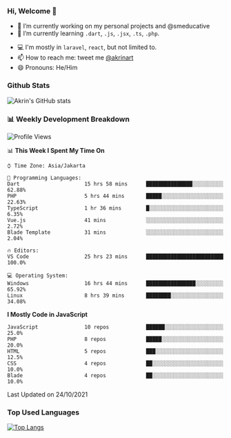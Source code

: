 ### Hi, Welcome 👋

<!--
**akrindev/akrindev** is a ✨ _special_ ✨ repository because its `README.md` (this file) appears on your GitHub profile.

Here are some ideas to get you started:
-->


- 🔭 I’m currently working on my personal projects and @smeducative
- 🌱 I’m currently learning `.dart`, `.js`, `.jsx`, `.ts`, `.php`.
<!-- - 👯 I’m looking to collaborate on -->
<!-- - 🤔 I’m looking for help with ... -->
- 💻 I'm mostly in `laravel`, `react`, but not limited to.
- 📫 How to reach me: tweet me [@akrinart](https://twitter.com/Akrinart)
- 😄 Pronouns: He/Him


### Github Stats
![Akrin's GitHub stats](https://github-readme-stats.vercel.app/api?username=akrindev&show_icons=true&theme=react&count_private=true)

### 📊 Weekly Development Breakdown

<!--START_SECTION:waka-->
![Profile Views](http://img.shields.io/badge/Profile%20Views-48-blue)

📊 **This Week I Spent My Time On** 

```text
⌚︎ Time Zone: Asia/Jakarta

💬 Programming Languages: 
Dart                     15 hrs 58 mins      ███████████████░░░░░░░░░░   62.88% 
PHP                      5 hrs 44 mins       █████░░░░░░░░░░░░░░░░░░░░   22.63% 
TypeScript               1 hr 36 mins        █░░░░░░░░░░░░░░░░░░░░░░░░   6.35% 
Vue.js                   41 mins             ░░░░░░░░░░░░░░░░░░░░░░░░░   2.72% 
Blade Template           31 mins             ░░░░░░░░░░░░░░░░░░░░░░░░░   2.04%

🔥 Editors: 
VS Code                  25 hrs 23 mins      █████████████████████████   100.0%

💻 Operating System: 
Windows                  16 hrs 44 mins      ████████████████░░░░░░░░░   65.92% 
Linux                    8 hrs 39 mins       ████████░░░░░░░░░░░░░░░░░   34.08%

```

**I Mostly Code in JavaScript** 

```text
JavaScript               10 repos            ██████░░░░░░░░░░░░░░░░░░░   25.0% 
PHP                      8 repos             █████░░░░░░░░░░░░░░░░░░░░   20.0% 
HTML                     5 repos             ███░░░░░░░░░░░░░░░░░░░░░░   12.5% 
CSS                      4 repos             ██░░░░░░░░░░░░░░░░░░░░░░░   10.0% 
Blade                    4 repos             ██░░░░░░░░░░░░░░░░░░░░░░░   10.0%

```



 Last Updated on 24/10/2021
<!--END_SECTION:waka-->

### Top Used Languages
[![Top Langs](https://github-readme-stats.vercel.app/api/top-langs/?username=akrindev&hide=blade,html&langs_count=4)](https://github.com/akrindev)
